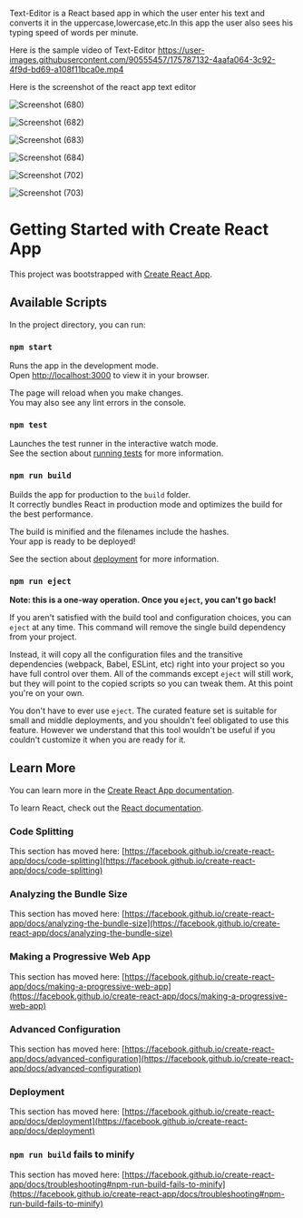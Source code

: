 Text-Editor is a React based app in which the user enter his text and converts it in the uppercase,lowercase,etc.In this app the user also sees his typing speed of words per minute.





Here is the sample video of Text-Editor 
https://user-images.githubusercontent.com/90555457/175787132-4aafa064-3c92-4f9d-bd69-a108f11bca0e.mp4







Here is the screenshot of the react app text editor


![Screenshot (680)](https://user-images.githubusercontent.com/90555457/175780077-388a7395-1a10-4409-8b66-2bd1b5da742e.png)

![Screenshot (682)](https://user-images.githubusercontent.com/90555457/175780088-8ee89205-76ba-450a-91ef-9e674480b91d.png)

![Screenshot (683)](https://user-images.githubusercontent.com/90555457/175780092-8b7c51fa-329b-42bf-af05-89a97c2ff2ee.png)


![Screenshot (684)](https://user-images.githubusercontent.com/90555457/175780098-c9b5a0ad-d73f-4248-ba65-b2284e8174b5.png)


![Screenshot (702)](https://user-images.githubusercontent.com/90555457/175780341-d08c0642-ba89-4510-b0dc-fb38daa7178b.png)



![Screenshot (703)](https://user-images.githubusercontent.com/90555457/175780347-4b20a2e1-df2d-4835-b874-6cf553afa994.png)

# Getting Started with Create React App

This project was bootstrapped with [Create React App](https://github.com/facebook/create-react-app).

## Available Scripts

In the project directory, you can run:

### `npm start`

Runs the app in the development mode.\
Open [http://localhost:3000](http://localhost:3000) to view it in your browser.

The page will reload when you make changes.\
You may also see any lint errors in the console.

### `npm test`

Launches the test runner in the interactive watch mode.\
See the section about [running tests](https://facebook.github.io/create-react-app/docs/running-tests) for more information.

### `npm run build`

Builds the app for production to the `build` folder.\
It correctly bundles React in production mode and optimizes the build for the best performance.

The build is minified and the filenames include the hashes.\
Your app is ready to be deployed!

See the section about [deployment](https://facebook.github.io/create-react-app/docs/deployment) for more information.

### `npm run eject`

**Note: this is a one-way operation. Once you `eject`, you can't go back!**

If you aren't satisfied with the build tool and configuration choices, you can `eject` at any time. This command will remove the single build dependency from your project.

Instead, it will copy all the configuration files and the transitive dependencies (webpack, Babel, ESLint, etc) right into your project so you have full control over them. All of the commands except `eject` will still work, but they will point to the copied scripts so you can tweak them. At this point you're on your own.

You don't have to ever use `eject`. The curated feature set is suitable for small and middle deployments, and you shouldn't feel obligated to use this feature. However we understand that this tool wouldn't be useful if you couldn't customize it when you are ready for it.

## Learn More

You can learn more in the [Create React App documentation](https://facebook.github.io/create-react-app/docs/getting-started).

To learn React, check out the [React documentation](https://reactjs.org/).

### Code Splitting

This section has moved here: [https://facebook.github.io/create-react-app/docs/code-splitting](https://facebook.github.io/create-react-app/docs/code-splitting)

### Analyzing the Bundle Size

This section has moved here: [https://facebook.github.io/create-react-app/docs/analyzing-the-bundle-size](https://facebook.github.io/create-react-app/docs/analyzing-the-bundle-size)

### Making a Progressive Web App

This section has moved here: [https://facebook.github.io/create-react-app/docs/making-a-progressive-web-app](https://facebook.github.io/create-react-app/docs/making-a-progressive-web-app)

### Advanced Configuration

This section has moved here: [https://facebook.github.io/create-react-app/docs/advanced-configuration](https://facebook.github.io/create-react-app/docs/advanced-configuration)

### Deployment

This section has moved here: [https://facebook.github.io/create-react-app/docs/deployment](https://facebook.github.io/create-react-app/docs/deployment)

### `npm run build` fails to minify

This section has moved here: [https://facebook.github.io/create-react-app/docs/troubleshooting#npm-run-build-fails-to-minify](https://facebook.github.io/create-react-app/docs/troubleshooting#npm-run-build-fails-to-minify)
